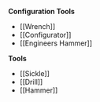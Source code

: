 **Configuration Tools**

- [[Wrench]]
- [[Configurator]]
- [[Engineers Hammer]]

**Tools**

- [[Sickle]]
- [[Drill]]
- [[Hammer]]
